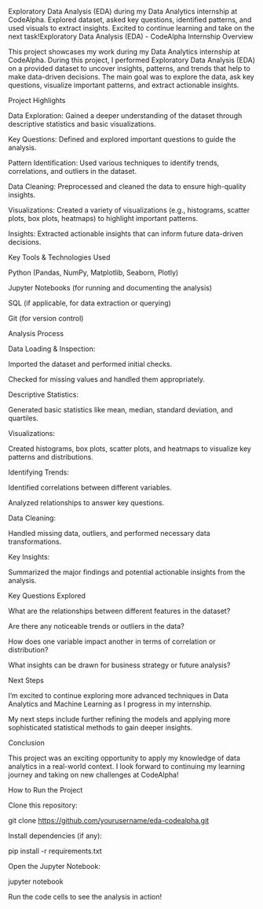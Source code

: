 Exploratory Data Analysis (EDA) during my Data Analytics internship at CodeAlpha. Explored dataset, asked key questions, identified patterns, and used visuals to extract insights. Excited to continue learning and take on the next task!Exploratory Data Analysis (EDA) - CodeAlpha Internship Overview

This project showcases my work during my Data Analytics internship at CodeAlpha. During this project, I performed Exploratory Data Analysis (EDA) on a provided dataset to uncover insights, patterns, and trends that help to make data-driven decisions. The main goal was to explore the data, ask key questions, visualize important patterns, and extract actionable insights.

Project Highlights

Data Exploration: Gained a deeper understanding of the dataset through descriptive statistics and basic visualizations.

Key Questions: Defined and explored important questions to guide the analysis.

Pattern Identification: Used various techniques to identify trends, correlations, and outliers in the dataset.

Data Cleaning: Preprocessed and cleaned the data to ensure high-quality insights.

Visualizations: Created a variety of visualizations (e.g., histograms, scatter plots, box plots, heatmaps) to highlight important patterns.

Insights: Extracted actionable insights that can inform future data-driven decisions.

Key Tools & Technologies Used

Python (Pandas, NumPy, Matplotlib, Seaborn, Plotly)

Jupyter Notebooks (for running and documenting the analysis)

SQL (if applicable, for data extraction or querying)

Git (for version control)

Analysis Process

Data Loading & Inspection:

Imported the dataset and performed initial checks.

Checked for missing values and handled them appropriately.

Descriptive Statistics:

Generated basic statistics like mean, median, standard deviation, and quartiles.

Visualizations:

Created histograms, box plots, scatter plots, and heatmaps to visualize key patterns and distributions.

Identifying Trends:

Identified correlations between different variables.

Analyzed relationships to answer key questions.

Data Cleaning:

Handled missing data, outliers, and performed necessary data transformations.

Key Insights:

Summarized the major findings and potential actionable insights from the analysis.

Key Questions Explored

What are the relationships between different features in the dataset?

Are there any noticeable trends or outliers in the data?

How does one variable impact another in terms of correlation or distribution?

What insights can be drawn for business strategy or future analysis?

Next Steps

I’m excited to continue exploring more advanced techniques in Data Analytics and Machine Learning as I progress in my internship.

My next steps include further refining the models and applying more sophisticated statistical methods to gain deeper insights.

Conclusion

This project was an exciting opportunity to apply my knowledge of data analytics in a real-world context. I look forward to continuing my learning journey and taking on new challenges at CodeAlpha!

How to Run the Project

Clone this repository:

git clone https://github.com/yourusername/eda-codealpha.git

Install dependencies (if any):

pip install -r requirements.txt

Open the Jupyter Notebook:

jupyter notebook

Run the code cells to see the analysis in action!
